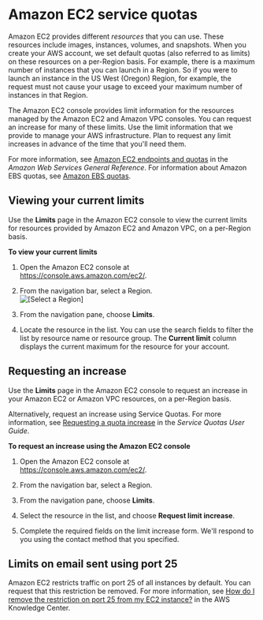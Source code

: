 # Amazon EC2 service quotas<a name="ec2-resource-limits"></a>

Amazon EC2 provides different *resources* that you can use\. These resources include images, instances, volumes, and snapshots\. When you create your AWS account, we set default quotas \(also referred to as limits\) on these resources on a per\-Region basis\. For example, there is a maximum number of instances that you can launch in a Region\. So if you were to launch an instance in the US West \(Oregon\) Region, for example, the request must not cause your usage to exceed your maximum number of instances in that Region\.

The Amazon EC2 console provides limit information for the resources managed by the Amazon EC2 and Amazon VPC consoles\. You can request an increase for many of these limits\. Use the limit information that we provide to manage your AWS infrastructure\. Plan to request any limit increases in advance of the time that you'll need them\.

For more information, see [Amazon EC2 endpoints and quotas](https://docs.aws.amazon.com/general/latest/gr/ec2-service.html) in the *Amazon Web Services General Reference*\. For information about Amazon EBS quotas, see [Amazon EBS quotas](ebs-resource-quotas.md)\.

## Viewing your current limits<a name="view-limits"></a>

Use the **Limits** page in the Amazon EC2 console to view the current limits for resources provided by Amazon EC2 and Amazon VPC, on a per\-Region basis\.

**To view your current limits**

1. Open the Amazon EC2 console at [https://console\.aws\.amazon\.com/ec2/](https://console.aws.amazon.com/ec2/)\.

1. From the navigation bar, select a Region\.  
![\[Select a Region\]](http://docs.aws.amazon.com/AWSEC2/latest/WindowsGuide/images/EC2_select_region.png)

1. From the navigation pane, choose **Limits**\.

1. Locate the resource in the list\. You can use the search fields to filter the list by resource name or resource group\. The **Current limit** column displays the current maximum for the resource for your account\.

## Requesting an increase<a name="request-increase"></a>

Use the **Limits** page in the Amazon EC2 console to request an increase in your Amazon EC2 or Amazon VPC resources, on a per\-Region basis\.

Alternatively, request an increase using Service Quotas\. For more information, see [Requesting a quota increase](https://docs.aws.amazon.com/servicequotas/latest/userguide/request-quota-increase.html) in the *Service Quotas User Guide*\.

**To request an increase using the Amazon EC2 console**

1. Open the Amazon EC2 console at [https://console\.aws\.amazon\.com/ec2/](https://console.aws.amazon.com/ec2/)\.

1. From the navigation bar, select a Region\.

1. From the navigation pane, choose **Limits**\.

1. Select the resource in the list, and choose **Request limit increase**\.

1. Complete the required fields on the limit increase form\. We'll respond to you using the contact method that you specified\.

## Limits on email sent using port 25<a name="port-25-throttle"></a>

Amazon EC2 restricts traffic on port 25 of all instances by default\. You can request that this restriction be removed\. For more information, see [How do I remove the restriction on port 25 from my EC2 instance?](https://aws.amazon.com/premiumsupport/knowledge-center/ec2-port-25-throttle/) in the AWS Knowledge Center\.